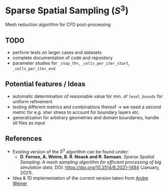# Sparse Spatial Sampling ($S^3$)
Mesh reduction algorithm for CFD post-processing

## TODO
- perform tests on larger cases and datasets
- complete documentation of code and repository
- parameter studies for `_stop_thr`, `_cells_per_iter_start`, `_cells_per_iter_end`

## Potential features / Ideas
- automatic determination of reasonable value for min. of `level_bounds` for uniform refinement
- testing different metrics and combinations thereof -> we need a second metric for e.g. sher stress to account
for boundary layers etc.
- generalization for arbitrary geometries and domain boundaries, handle stl files as input

## References
- Existing version of the $S^3$ algorithm can be found under: 
  - **D. Fernex, A. Weine, B. R. Noack and R. Semaan.** *Sparse Spatial Sampling: A mesh sampling algorithm for efficient 
  processing of big simulation data*, DOI: https://doi.org/10.2514/6.2021-1484 (January, 2021).
- Idea & 1D implementation of the current version taken from [Andre Weiner](https://github.com/AndreWeiner)
